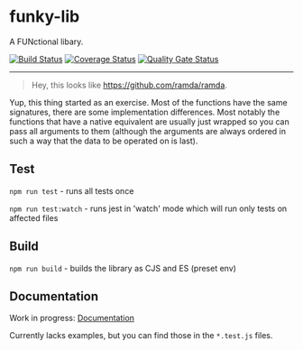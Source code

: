 # funky-lib

A FUNctional libary.

[![Build Status](https://travis-ci.com/stygian91/funky-lib.svg?branch=master)](https://app.travis-ci.com/github/stygian91/funky-lib)
[![Coverage Status](https://coveralls.io/repos/github/stygian91/funky-lib/badge.svg)](https://coveralls.io/github/stygian91/funky-lib)
[![Quality Gate Status](https://sonarcloud.io/api/project_badges/measure?project=stygian91_funky-lib&metric=alert_status)](https://sonarcloud.io/dashboard?id=stygian91_funky-lib)

---

> Hey, this looks like https://github.com/ramda/ramda.

Yup, this thing started as an exercise. Most of the functions have the same signatures, there are some implementation differences. Most notably the functions that have a native equivalent are usually just wrapped so you can pass all arguments to them (although the arguments are always ordered in such a way that the data to be operated on is last).

## Test

`npm run test` - runs all tests once

`npm run test:watch` - runs jest in 'watch' mode which will run only tests on affected files

## Build

`npm run build` - builds the library as CJS and ES (preset env)

## Documentation

Work in progress: [Documentation](https://stygian91.github.io/global.html)

Currently lacks examples, but you can find those in the `*.test.js` files.
